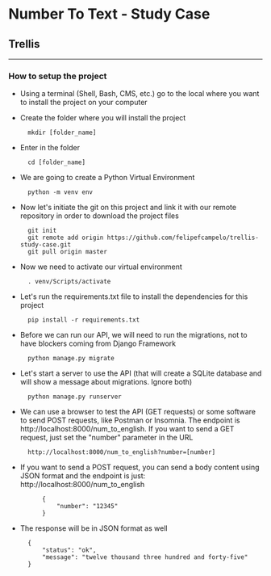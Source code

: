 # Number To Text - Study Case
## Trellis

---------

### How to setup the project

- Using a terminal (Shell, Bash, CMS, etc.) go to the local where you want to install the project on your computer
- Create the folder where you will install the project

		mkdir [folder_name]

- Enter in the folder

		cd [folder_name]

- We are going to create a Python Virtual Environment

		python -m venv env

- Now let's initiate the git on this project and link it with our remote repository in order to download the project files

		git init
		git remote add origin https://github.com/felipefcampelo/trellis-study-case.git
		git pull origin master

- Now we need to activate our virtual environment

		. venv/Scripts/activate

- Let's run the requirements.txt file to install the dependencies for this project
	
		pip install -r requirements.txt

- Before we can run our API, we will need to run the migrations, not to have blockers coming from Django Framework

		python manage.py migrate

- Let's start a server to use the API (that will create a SQLite database and will show a message about migrations. Ignore both)

		python manage.py runserver

- We can use a browser to test the API (GET requests) or some software to send POST requests, like Postman or Insomnia. The endpoint is http://localhost:8000/num_to_english. If you want to send a GET request, just set the "number" parameter in the URL

		http://localhost:8000/num_to_english?number=[number]

- If you want to send a POST request, you can send a body content using JSON format and the endpoint is just: http://localhost:8000/num_to_english

			{
				"number": "12345"
			}

- The response will be in JSON format as well

		{
			"status": "ok",
			"message": "twelve thousand three hundred and forty-five"
		}